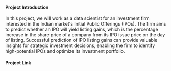 #### Project Introduction
In this project, we will work as a data scientist for an investment firm interested in the Indian market's Initial Public Offerings (IPOs). The firm aims to predict whether an IPO will yield listing gains, which is the percentage increase in the share price of a company from its IPO issue price on the day of listing. Successful prediction of IPO listing gains can provide valuable insights for strategic investment decisions, enabling the firm to identify high-potential IPOs and optimize its investment portfolio.

#### Project Link

